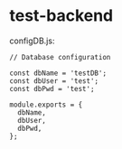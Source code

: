 # test-backend


configDB.js:
```
// Database configuration

const dbName = 'testDB';
const dbUser = 'test';
const dbPwd = 'test';

module.exports = {
  dbName,
  dbUser,
  dbPwd,
}; 
```